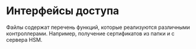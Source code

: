 # Интерфейсы доступа

Файлы содержат перечень функций, которые реализуются различными контроллерами.
Например, получение сертификатов из папки и с сервера HSM.
